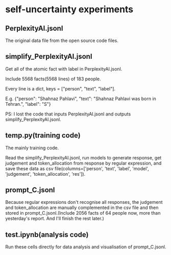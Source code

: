 # self-uncertainty experiments

## PerplexityAI.jsonl

The original data file from the open source code files.

## simplify_PerplexityAI.jsonl

Get all of the atomic fact with label in PerplexityAI.jsonl.

Include 5568 facts(5568 lines) of 183 people.

Every line is a dict, keys = ["person", "text", "label"].

E.g. {"person": "Shahnaz Pahlavi", "text": "Shahnaz Pahlavi was born in Tehran.", "label": "S"}

PS: I lost the code that inputs PerplexityAI.jsonl and outputs simplify_PerplexityAI.jsonl.

## temp.py(training code)

The mainly training code.

Read the simplify_PerplexityAI.jsonl, run models to generate response, get judgement and token_allocation from response by regular expression, and save these data as csv file(columns=['person', 'text', 'label', 'model', 'judgement', 'token_allocation', 'res']).

## prompt_C.jsonl

Because regular expressions don't recognise all responses, the judgement and token_allocation are manually complemented in the csv file and then stored in prompt_C.jsonl.(Include 2056 facts of 64 people now, more than yesterday's report. And I'll finish the rest later.)


## test.ipynb(analysis code)

Run these cells directly for data analysis and visualisation of prompt_C.jsonl. 

